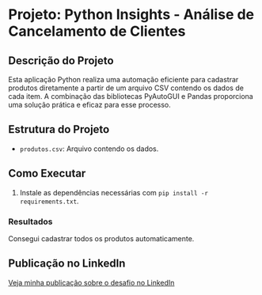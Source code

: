 # Projeto: Python Insights - Análise de Cancelamento de Clientes

## Descrição do Projeto

Esta aplicação Python realiza uma automação eficiente para cadastrar produtos diretamente a partir de um arquivo CSV contendo os dados de cada item. A combinação das bibliotecas PyAutoGUI e Pandas proporciona uma solução prática e eficaz para esse processo.

## Estrutura do Projeto

- `produtos.csv`: Arquivo contendo os dados.

## Como Executar

1. Instale as dependências necessárias com `pip install -r requirements.txt`.

### Resultados
Consegui cadastrar todos os produtos automaticamente.

## Publicação no LinkedIn

[Veja minha publicação sobre o desafio no LinkedIn](https://www.linkedin.com/posts/alex-cavalcanti-198979216_python-data-automaaexaeto-activity-7150456203045773312-10rO?utm_source=share&utm_medium=member_desktop)

